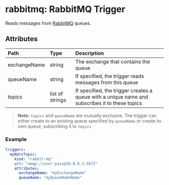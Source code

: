 # rabbitmq: RabbitMQ Trigger

Reads messages from [RabbitMQ](https://www.rabbitmq.com/) queues.

## Attributes

| **Path** | **Type** | **Description** |
| :--- | :--- | :--- |
| exchangeName | string | The exchange that contains the queue |
| queueName | string | If specified, the trigger reads messages from this queue |
| topics | list of strings | If specified, the trigger creates a queue with a unique name and subscribes it to these topics |

> **Note:** `topics` and `queueName` are mutually exclusive. The trigger can either create to an existing queue specified by `queueName` or create its own queue, subscribing it to `topics` 

### Example

```yaml
triggers:
  myNatsTopic:
    kind: "rabbit-mq"
    url: "amqp://user:pass@10.0.0.1:5672"
    attributes:
      exchangeName: "myExchangeName"
      queueName: "myQueueNameName"
```

